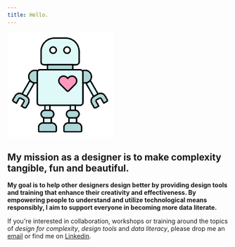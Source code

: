 ```yaml
---
title: Hello.
---
```

<img src="./assets/datarobo.gif" width="240" height="240" alt="Data Robo" />

## My mission as a designer is to make complexity tangible, fun and beautiful. 

**My goal is to help other designers design better by providing design tools and training that enhance their creativity and effectiveness. By empowering people to understand and utilize technological means responsibly, I aim to support everyone in becoming more data literate.**

If you're interested in collaboration, workshops or training around the topics of _design for complexity_, _design tools_ and _data literacy_, please drop me an [email](mailto:ch@dataliterate.de) or find me on [Linkedin](https://www.linkedin.com/in/christophestoll/).